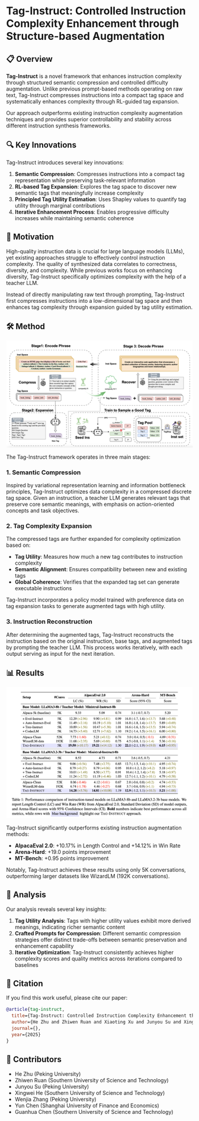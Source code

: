 # Tag-Instruct: Controlled Instruction Complexity Enhancement through Structure-based Augmentation


## 📋 Overview

**Tag-Instruct** is a novel framework that enhances instruction complexity through structured semantic compression and controlled difficulty augmentation. Unlike previous prompt-based methods operating on raw text, Tag-Instruct compresses instructions into a compact tag space and systematically enhances complexity through RL-guided tag expansion.

Our approach outperforms existing instruction complexity augmentation techniques and provides superior controllability and stability across different instruction synthesis frameworks.

## 🔍 Key Innovations

Tag-Instruct introduces several key innovations:

1. **Semantic Compression**: Compresses instructions into a compact tag representation while preserving task-relevant information
2. **RL-based Tag Expansion**: Explores the tag space to discover new semantic tags that meaningfully increase complexity
3. **Principled Tag Utility Estimation**: Uses Shapley values to quantify tag utility through marginal contributions
4. **Iterative Enhancement Process**: Enables progressive difficulty increases while maintaining semantic coherence

## 🧠 Motivation

High-quality instruction data is crucial for large language models (LLMs), yet existing approaches struggle to effectively control instruction complexity. The quality of synthesized data correlates to correctness, diversity, and complexity. While previous works focus on enhancing diversity, Tag-Instruct specifically optimizes complexity with the help of a teacher LLM.

Instead of directly manipulating raw text through prompting, Tag-Instruct first compresses instructions into a low-dimensional tag space and then enhances tag complexity through expansion guided by tag utility estimation.

## 🛠️ Method
![Tag-Instruct Framework](figures/tag-instruct.png)

The Tag-Instruct framework operates in three main stages:

### 1. Semantic Compression

Inspired by variational representation learning and information bottleneck principles, Tag-Instruct optimizes data complexity in a compressed discrete tag space. Given an instruction, a teacher LLM generates relevant tags that preserve core semantic meanings, with emphasis on action-oriented concepts and task objectives.

### 2. Tag Complexity Expansion

The compressed tags are further expanded for complexity optimization based on:
- **Tag Utility**: Measures how much a new tag contributes to instruction complexity
- **Semantic Alignment**: Ensures compatibility between new and existing tags
- **Global Coherence**: Verifies that the expanded tag set can generate executable instructions

Tag-Instruct incorporates a policy model trained with preference data on tag expansion tasks to generate augmented tags with high utility.

### 3. Instruction Reconstruction

After determining the augmented tags, Tag-Instruct reconstructs the instruction based on the original instruction, base tags, and augmented tags by prompting the teacher LLM. This process works iteratively, with each output serving as input for the next iteration.

## 📊 Results

![Results](figures/results.png)

Tag-Instruct significantly outperforms existing instruction augmentation methods:

- **AlpacaEval 2.0**: +10.17% in Length Control and +14.12% in Win Rate
- **Arena-Hard**: +19.0 points improvement
- **MT-Bench**: +0.95 points improvement

Notably, Tag-Instruct achieves these results using only 5K conversations, outperforming larger datasets like WizardLM (192K conversations).

## 🔎 Analysis

Our analysis reveals several key insights:

1. **Tag Utility Analysis**: Tags with higher utility values exhibit more derived meanings, indicating richer semantic content
2. **Crafted Prompts for Compression**: Different semantic compression strategies offer distinct trade-offs between semantic preservation and enhancement capability
3. **Iterative Optimization**: Tag-Instruct consistently achieves higher complexity scores and quality metrics across iterations compared to baselines


## 📝 Citation

If you find this work useful, please cite our paper:

```bibtex
@article{tag-instruct,
  title={Tag-Instruct: Controlled Instruction Complexity Enhancement through Structure-based Augmentation},
  author={He Zhu and Zhiwen Ruan and Xiaoting Xu and Junyou Su and Xingwei He and Wenjia Zhang and Yun Chen and Guanhua Chen},
  journal={},
  year={2025}
}
```

## 🤝 Contributors

- He Zhu (Peking University)
- Zhiwen Ruan (Southern University of Science and Technology)
- Junyou Su (Peking University)
- Xingwei He (Southern University of Science and Technology)
- Wenjia Zhang (Peking University)
- Yun Chen (Shanghai University of Finance and Economics)
- Guanhua Chen (Southern University of Science and Technology)


